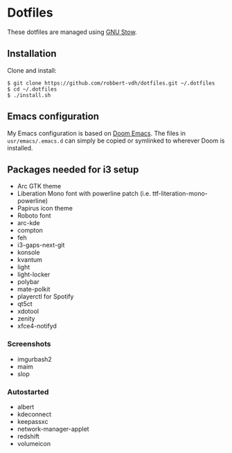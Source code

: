 # Dotfiles

These dotfiles are managed using
[GNU Stow](https://www.gnu.org/software/stow/stow.html).

## Installation

Clone and install:

```shell
$ git clone https://github.com/robbert-vdh/dotfiles.git ~/.dotfiles
$ cd ~/.dotfiles
$ ./install.sh
```

## Emacs configuration

My Emacs configuration is based on [Doom
Emacs](https://github.com/hlissner/doom-emacs). The files in
`usr/emacs/.emacs.d` can simply be copied or symlinked to wherever Doom is
installed.

## Packages needed for i3 setup

- Arc GTK theme
- Liberation Mono font with powerline patch (i.e. ttf-literation-mono-powerline)
- Papirus icon theme
- Roboto font
- arc-kde
- compton
- feh
- i3-gaps-next-git
- konsole
- kvantum
- light
- light-locker
- polybar
- mate-polkit
- playerctl for Spotify
- qt5ct
- xdotool
- zenity
- xfce4-notifyd

### Screenshots

- imgurbash2
- maim
- slop

### Autostarted

- albert
- kdeconnect
- keepassxc
- network-manager-applet
- redshift
- volumeicon
